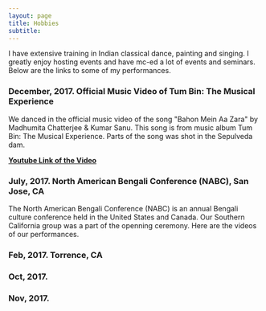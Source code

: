 ```yaml
---
layout: page
title: Hobbies
subtitle: 
---
```


I have extensive training in Indian classical dance, painting and singing. I greatly enjoy hosting events and have mc-ed a lot of events and seminars. Below are the links to some of my performances.

### December, 2017. Official Music Video of Tum Bin: The Musical Experience

We danced in the official music video of the song "Bahon Mein Aa Zara" by Madhumita Chatterjee & Kumar Sanu. This song is from music album Tum Bin: The Musical Experience. Parts of the song was shot in the Sepulveda dam. 

<a href="https://www.youtube.com/watch?v=bDBjPZix4eE"><b>Youtube Link of the Video</b></a>


### July, 2017. North American Bengali Conference (NABC), San Jose, CA

The North American Bengali Conference (NABC) is an annual Bengali culture conference held in the United States and Canada. Our Southern California group was a part of the openning ceremony. Here are the videos of our performances. 


### Feb, 2017. Torrence, CA


### Oct, 2017.


### Nov, 2017. 
